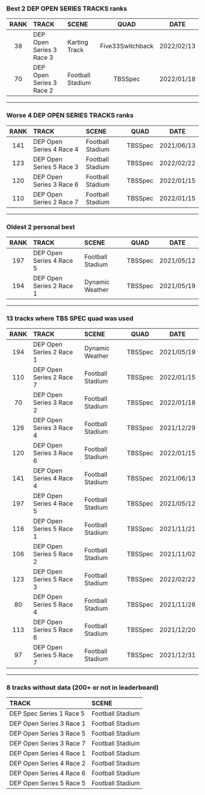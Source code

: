 ### Best 2 DEP OPEN SERIES TRACKS ranks
|RANK|TRACK|SCENE|QUAD|DATE|
|:---:|:---|:---|:---:|:---:|
|38|DEP Open Series 3 Race 3|Karting Track|Five33Switchback|2022/02/13|
|70|DEP Open Series 3 Race 2|Football Stadium|TBSSpec|2022/01/18|
---
### Worse 4 DEP OPEN SERIES TRACKS ranks
|RANK|TRACK|SCENE|QUAD|DATE|
|:---:|:---|:---|:---:|:---:|
|141|DEP Open Series 4 Race 4|Football Stadium|TBSSpec|2021/06/13|
|123|DEP Open Series 5 Race 3|Football Stadium|TBSSpec|2022/02/22|
|120|DEP Open Series 3 Race 6|Football Stadium|TBSSpec|2022/01/15|
|110|DEP Open Series 2 Race 7|Football Stadium|TBSSpec|2022/01/15|
---
### Oldest 2 personal best
|RANK|TRACK|SCENE|QUAD|DATE|
|:---:|:---|:---|:---:|:---:|
|197|DEP Open Series 4 Race 5|Football Stadium|TBSSpec|2021/05/12|
|194|DEP Open Series 2 Race 1|Dynamic Weather|TBSSpec|2021/05/19|
---
### 13 tracks where TBS SPEC quad was used
|RANK|TRACK|SCENE|QUAD|DATE|
|:---:|:---|:---|:---:|:---:|
|194|DEP Open Series 2 Race 1|Dynamic Weather|TBSSpec|2021/05/19|
|110|DEP Open Series 2 Race 7|Football Stadium|TBSSpec|2022/01/15|
|70|DEP Open Series 3 Race 2|Football Stadium|TBSSpec|2022/01/18|
|126|DEP Open Series 3 Race 4|Football Stadium|TBSSpec|2021/12/29|
|120|DEP Open Series 3 Race 6|Football Stadium|TBSSpec|2022/01/15|
|141|DEP Open Series 4 Race 4|Football Stadium|TBSSpec|2021/06/13|
|197|DEP Open Series 4 Race 5|Football Stadium|TBSSpec|2021/05/12|
|116|DEP Open Series 5 Race 1|Football Stadium|TBSSpec|2021/11/21|
|106|DEP Open Series 5 Race 2|Football Stadium|TBSSpec|2021/11/02|
|123|DEP Open Series 5 Race 3|Football Stadium|TBSSpec|2022/02/22|
|80|DEP Open Series 5 Race 4|Football Stadium|TBSSpec|2021/11/26|
|113|DEP Open Series 5 Race 6|Football Stadium|TBSSpec|2021/12/20|
|97|DEP Open Series 5 Race 7|Football Stadium|TBSSpec|2021/12/31|
---
### 8 tracks without data (200+ or not in leaderboard)
|TRACK|SCENE|
|:---|:---|
|DEP Spec Series 1 Race 5|Football Stadium|
|DEP Open Series 3 Race 1|Football Stadium|
|DEP Open Series 3 Race 5|Football Stadium|
|DEP Open Series 3 Race 7|Football Stadium|
|DEP Open Series 4 Race 1|Football Stadium|
|DEP Open Series 4 Race 2|Football Stadium|
|DEP Open Series 4 Race 6|Football Stadium|
|DEP Open Series 5 Race 5|Football Stadium|
